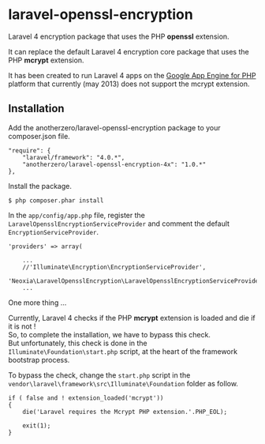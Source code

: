 laravel-openssl-encryption
==========================

Laravel 4 encryption package that uses the PHP **openssl** extension.

It can replace the default Laravel 4 encryption core package that uses the PHP **mcrypt** extension.

It has been created to run Laravel 4 apps on the [Google App Engine for PHP](https://developers.google.com/appengine/docs/php/) platform that currently (may 2013) does not support the mcrypt extension.

Installation
------------
Add the anotherzero/laravel-openssl-encryption package to your composer.json file.

    "require": {
    	"laravel/framework": "4.0.*",
    	"anotherzero/laravel-openssl-encryption-4x": "1.0.*"
    },

Install the package.

    $ php composer.phar install

In the `app/config/app.php` file, register the `LaravelOpensslEncryptionServiceProvider` and comment the default `EncryptionServiceProvider`.

    'providers' => array(
    
    	...
    	//'Illuminate\Encryption\EncryptionServiceProvider',
    	'Neoxia\LaravelOpensslEncryption\LaravelOpensslEncryptionServiceProvider',
    	...

One more thing ...

Currently, Laravel 4 checks if the PHP **mcrypt** extension is loaded and die if it is not !  
So, to complete the installation, we have to bypass this check.  
But unfortunately, this check is done in the `Illuminate\Foundation\start.php` script, at the heart of the framework bootstrap process.

To bypass the check, change the `start.php` script in the `vendor\laravel\framework\src\Illuminate\Foundation` folder as follow.

    if ( false and ! extension_loaded('mcrypt'))
    {
    	die('Laravel requires the Mcrypt PHP extension.'.PHP_EOL);
    
    	exit(1);
    }